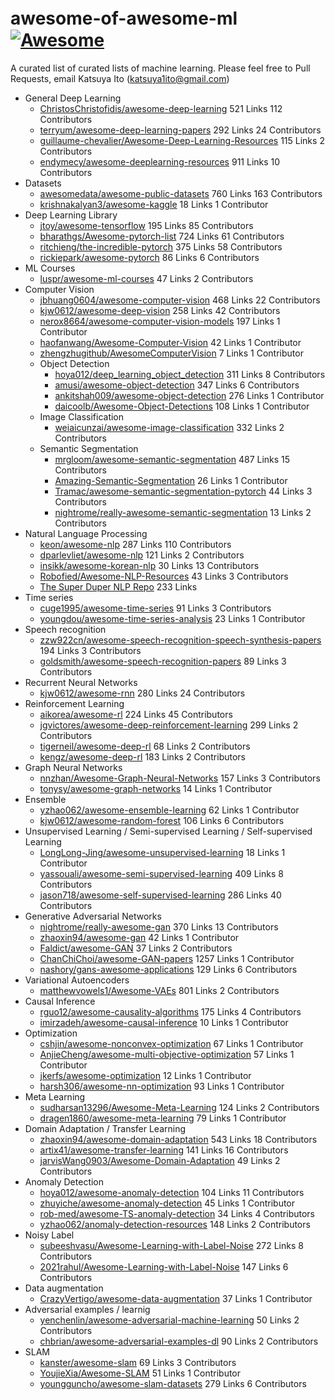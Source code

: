 # awesome-of-awesome-ml　[![Awesome](https://cdn.rawgit.com/sindresorhus/awesome/d7305f38d29fed78fa85652e3a63e154dd8e8829/media/badge.svg)](https://github.com/sindresorhus/awesome)
A curated list of curated lists of machine learning.
Please feel free to Pull Requests, email Katsuya Ito (katsuya1ito@gmail.com) 

- General Deep Learning
  - [ChristosChristofidis/awesome-deep-learning](https://github.com/ChristosChristofidis/awesome-deep-learning) 521 Links 112 Contributors
  - [terryum/awesome-deep-learning-papers](https://github.com/terryum/awesome-deep-learning-papers) 292 Links 24 Contributors 
  - [guillaume-chevalier/Awesome-Deep-Learning-Resources](https://github.com/guillaume-chevalier/Awesome-Deep-Learning-Resources) 115 Links 2 Contributors
  - [endymecy/awesome-deeplearning-resources](https://github.com/endymecy/awesome-deeplearning-resources) 911 Links 10 Contributors
- Datasets
  - [awesomedata/awesome-public-datasets](https://github.com/awesomedata/awesome-public-datasets) 760 Links 163 Contributors
  - [krishnakalyan3/awesome-kaggle](https://github.com/krishnakalyan3/awesome-kaggle) 18 Links 1 Contributor
- Deep Learning Library
  - [jtoy/awesome-tensorflow](https://github.com/jtoy/awesome-tensorflow) 195 Links 85 Contributors
  - [bharathgs/Awesome-pytorch-list](https://github.com/bharathgs/Awesome-pytorch-list) 724 Links 61 Contributors
  - [ritchieng/the-incredible-pytorch](https://github.com/ritchieng/the-incredible-pytorch) 375 Links 58 Contributors
  - [rickiepark/awesome-pytorch](https://github.com/rickiepark/awesome-pytorch) 86 Links 6 Contributors
- ML Courses
  - [luspr/awesome-ml-courses](https://github.com/luspr/awesome-ml-courses) 47 Links 2 Contributors
- Computer Vision
  - [jbhuang0604/awesome-computer-vision](https://github.com/jbhuang0604/awesome-computer-vision) 468 Links 22 Contributors
  - [kjw0612/awesome-deep-vision](https://github.com/kjw0612/awesome-deep-vision) 258 Links 42 Contributors
  - [nerox8664/awesome-computer-vision-models](https://github.com/nerox8664/awesome-computer-vision-models) 197 Links  1 Contributor
  - [haofanwang/Awesome-Computer-Vision](https://github.com/haofanwang/Awesome-Computer-Vision) 42 Links 1 Contributor
  - [zhengzhugithub/AwesomeComputerVision](https://github.com/zhengzhugithub/AwesomeComputerVision) 7 Links 1 Contributor
  - Object Detection
    - [hoya012/deep_learning_object_detection](https://github.com/hoya012/deep_learning_object_detection) 311 Links 8 Contributors
    - [amusi/awesome-object-detection](https://github.com/amusi/awesome-object-detection) 347 Links 6 Contributors
    - [ankitshah009/awesome-object-detection](https://gitlab.com/ankitshah009/awesome-object-detection) 276 Links 1 Contributor
    - [daicoolb/Awesome-Object-Detections](https://github.com/daicoolb/Awesome-Object-Detections) 108 Links 1 Contributor
  - Image Classification
    - [weiaicunzai/awesome-image-classification](https://github.com/weiaicunzai/awesome-image-classification) 332 Links 2 Contributors
  - Semantic Segmentation
    - [mrgloom/awesome-semantic-segmentation](https://github.com/mrgloom/awesome-semantic-segmentation) 487 Links 15 Contributors
    - [Amazing-Semantic-Segmentation](https://github.com/luyanger1799/Amazing-Semantic-Segmentation) 26 Links 1 Contributor
    - [Tramac/awesome-semantic-segmentation-pytorch](https://github.com/Tramac/awesome-semantic-segmentation-pytorch) 44 Links 3 Contributors
    - [nightrome/really-awesome-semantic-segmentation](https://github.com/nightrome/really-awesome-semantic-segmentation) 13 Links 2 Contributors
- Natural Language Processing
  - [keon/awesome-nlp](https://github.com/keon/awesome-nlp) 287 Links 110 Contributors
  - [dparlevliet/awesome-nlp](https://github.com/dparlevliet/awesome-nlp) 121 Links 2 Contributors
  - [insikk/awesome-korean-nlp](https://github.com/insikk/awesome-korean-nlp) 30 Links 13 Contributors
  - [Robofied/Awesome-NLP-Resources](https://github.com/Robofied/Awesome-NLP-Resources) 43 Links 3 Contributors
  - [The Super Duper NLP Repo](https://notebooks.quantumstat.com/) 233 Links 
- Time series
  - [cuge1995/awesome-time-series](https://github.com/cuge1995/awesome-time-series) 91 Links 3 Contributors
  - [youngdou/awesome-time-series-analysis](https://github.com/youngdou/awesome-time-series-analysis) 23 Links 1 Contributor
- Speech recognition
  - [zzw922cn/awesome-speech-recognition-speech-synthesis-papers](https://github.com/zzw922cn/awesome-speech-recognition-speech-synthesis-papers) 194 Links 3 Contributors
  - [goldsmith/awesome-speech-recognition-papers](https://github.com/goldsmith/awesome-speech-recognition-papers) 89 Links 3 Contributors
- Recurrent Neural Networks
  - [kjw0612/awesome-rnn](https://github.com/kjw0612/awesome-rnn) 280 Links 24 Contributors
- Reinforcement Learning
  - [aikorea/awesome-rl](https://github.com/aikorea/awesome-rl/) 224 Links 45 Contributors
  - [jgvictores/awesome-deep-reinforcement-learning](https://github.com/jgvictores/awesome-deep-reinforcement-learning) 299 Links 2 Contributors
  - [tigerneil/awesome-deep-rl](https://github.com/tigerneil/awesome-deep-rl) 68 Links 2 Contributors
  - [kengz/awesome-deep-rl](https://github.com/kengz/awesome-deep-rl) 183 Links 2 Contributors
- Graph Neural Networks
  - [nnzhan/Awesome-Graph-Neural-Networks](https://github.com/nnzhan/Awesome-Graph-Neural-Networks) 157 Links 3 Contributors
  - [tonysy/awesome-graph-networks](https://github.com/tonysy/awesome-graph-networks) 14 Links 1 Contributor
- Ensemble
  - [yzhao062/awesome-ensemble-learning](https://github.com/yzhao062/awesome-ensemble-learning) 62 Links 1 Contributor
  - [kjw0612/awesome-random-forest](https://github.com/kjw0612/awesome-random-forest) 106 Links 6 Contributors
- Unsupervised Learning / Semi-supervised Learning / Self-supervised Learning
  - [LongLong-Jing/awesome-unsupervised-learning](https://github.com/LongLong-Jing/awesome-unsupervised-learning) 18 Links 1 Contributor
  - [yassouali/awesome-semi-supervised-learning](https://github.com/yassouali/awesome-semi-supervised-learning) 409 Links 8 Contributors
  - [jason718/awesome-self-supervised-learning](https://github.com/jason718/awesome-self-supervised-learning) 286 Links 40 Contributors
- Generative Adversarial Networks
  - [nightrome/really-awesome-gan](https://github.com/nightrome/really-awesome-gan) 370 Links 13 Contributors
  - [zhaoxin94/awesome-gan](https://github.com/zhaoxin94/awesome-gan) 42 Links 1 Contributor
  - [Faldict/awesome-GAN](https://github.com/Faldict/awesome-GAN) 37 Links 2 Contributors
  - [ChanChiChoi/awesome-GAN-papers](https://github.com/ChanChiChoi/awesome-GAN-papers) 1257 Links 1 Contributor
  - [nashory/gans-awesome-applications](https://github.com/nashory/gans-awesome-applications) 129 Links 6 Contributors
- Variational Autoencoders
  - [matthewvowels1/Awesome-VAEs](https://github.com/matthewvowels1/Awesome-VAEs) 801 Links 2 Contributors
- Causal Inference
  - [rguo12/awesome-causality-algorithms](https://github.com/rguo12/awesome-causality-algorithms) 175 Links 4 Contributors
  - [imirzadeh/awesome-causal-inference](https://github.com/imirzadeh/awesome-causal-inference) 10 Links 1 Contributor
- Optimization
  - [cshjin/awesome-nonconvex-optimization](https://github.com/cshjin/awesome-nonconvex-optimization) 67 Links 1 Contributor
  - [AnjieCheng/awesome-multi-objective-optimization](https://github.com/AnjieCheng/awesome-multi-objective-optimization) 57 Links 1 Contributor
  - [jkerfs/awesome-optimization](https://github.com/jkerfs/awesome-optimization) 12 Links 1 Contributor
  - [harsh306/awesome-nn-optimization](https://github.com/harsh306/awesome-nn-optimization) 93 Links 1 Contributor
- Meta Learning
  - [sudharsan13296/Awesome-Meta-Learning](https://github.com/sudharsan13296/Awesome-Meta-Learning) 124 Links 2 Contributors
  - [dragen1860/awesome-meta-learning](https://github.com/dragen1860/awesome-meta-learning) 79 Links 1 Contributor
- Domain Adaptation / Transfer Learning
  - [zhaoxin94/awesome-domain-adaptation](https://github.com/zhaoxin94/awesome-domain-adaptation) 543 Links 18 Contributors
  - [artix41/awesome-transfer-learning](https://github.com/artix41/awesome-transfer-learning) 141 Links 16 Contributors
  - [jarvisWang0903/Awesome-Domain-Adaptation](https://github.com/jarvisWang0903/Awesome-Domain-Adaptation) 49 Links 2 Contributors
- Anomaly Detection
  - [hoya012/awesome-anomaly-detection](https://github.com/hoya012/awesome-anomaly-detection) 104 Links 11 Contributors
  - [zhuyiche/awesome-anomaly-detection](https://github.com/zhuyiche/awesome-anomaly-detection) 45 Links 1 Contributor
  - [rob-med/awesome-TS-anomaly-detection](https://github.com/rob-med/awesome-TS-anomaly-detection) 34 Links 4 Contributors
  - [yzhao062/anomaly-detection-resources](https://github.com/yzhao062/anomaly-detection-resources) 148 Links 2 Contributors
- Noisy Label
  - [subeeshvasu/Awesome-Learning-with-Label-Noise](https://github.com/subeeshvasu/Awesome-Learning-with-Label-Noise) 272 Links 8 Contributors
  - [2021rahul/Awesome-Learning-with-Label-Noise](https://github.com/2021rahul/Awesome-Learning-with-Label-Noise) 147 Links 6 Contributors
- Data augmentation
  - [CrazyVertigo/awesome-data-augmentation](https://github.com/CrazyVertigo/awesome-data-augmentation) 37 Links 1 Contributor
- Adversarial examples / learnig
  - [yenchenlin/awesome-adversarial-machine-learning](https://github.com/yenchenlin/awesome-adversarial-machine-learning) 50 Links 2 Contributors
  - [chbrian/awesome-adversarial-examples-dl](https://github.com/chbrian/awesome-adversarial-examples-dl) 90 Links 2 Contributors
- SLAM
  - [kanster/awesome-slam](https://github.com/kanster/awesome-slam) 69 Links 3 Contributors
  - [YoujieXia/Awesome-SLAM](https://github.com/YoujieXia/Awesome-SLAM) 51 Links 1 Contributor 
  - [youngguncho/awesome-slam-datasets](https://github.com/youngguncho/awesome-slam-datasets) 279 Links 6 Contributors